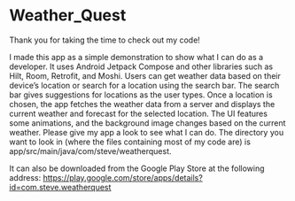 # Weather_Quest


Thank you for taking the time to check out my code!

I made this app as a simple demonstration to show what I can do as a developer. 
It uses Android Jetpack Compose and other libraries such as Hilt, Room, Retrofit, and Moshi. 
Users can get weather data based on their device’s location or search for a location using the search bar. 
The search bar gives suggestions for locations as the user types. 
Once a location is chosen, the app fetches the weather data from a server and displays the current weather and forecast for the selected location. 
The UI features some animations, and the background image changes based on the current weather. 
Please give my app a look to see what I can do.
The directory you want to look in (where the files containing most of my code are) is app/src/main/java/com/steve/weatherquest.

 It can also be downloaded from the Google Play Store at the following address:
https://play.google.com/store/apps/details?id=com.steve.weatherquest
